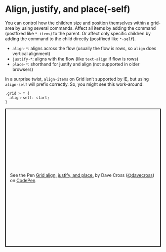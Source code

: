 # Align, justify, and place(-self)  
  
You can control how the children size and position themselves within a grid-area by using several commands. Affect all items by adding the command (postfixed like `*-items`) to the parent. Or affect only specific children by adding the command to the child directly (postfixed like `*-self`).  
  
* `align-*`: aligns across the flow (usually the flow is rows, so `align` does vertical alignment)  
* `justify-*`: aligns with the flow (like `text-align` if flow is rows)  
* `place-*`: shorthand for justify and align (not supported in older browsers)  

In a surprise twist, `align-items` on Grid isn’t supported by IE, but using `align-self` will prefix correctly. So, you might see this work-around:  
  
```css{2}
.grid > * {  
  align-self: start;  
}  
```  
 
<p class="codepen" data-height="446" data-theme-id="0" data-default-tab="result" data-user="davecross" data-slug-hash="94474d104e1f5290eac7c49c63a96856" style="height: 446px; box-sizing: border-box; display: flex; align-items: center; justify-content: center; border: 2px solid black; margin: 1em 0; padding: 1em;" data-pen-title="Grid align, justify, and place.">
  <span>See the Pen <a href="https://codepen.io/davecross/pen/94474d104e1f5290eac7c49c63a96856/">
  Grid align, justify, and place.</a> by Dave Cross (<a href="https://codepen.io/davecross">@davecross</a>)
  on <a href="https://codepen.io">CodePen</a>.</span>
</p>

<codepen/>

